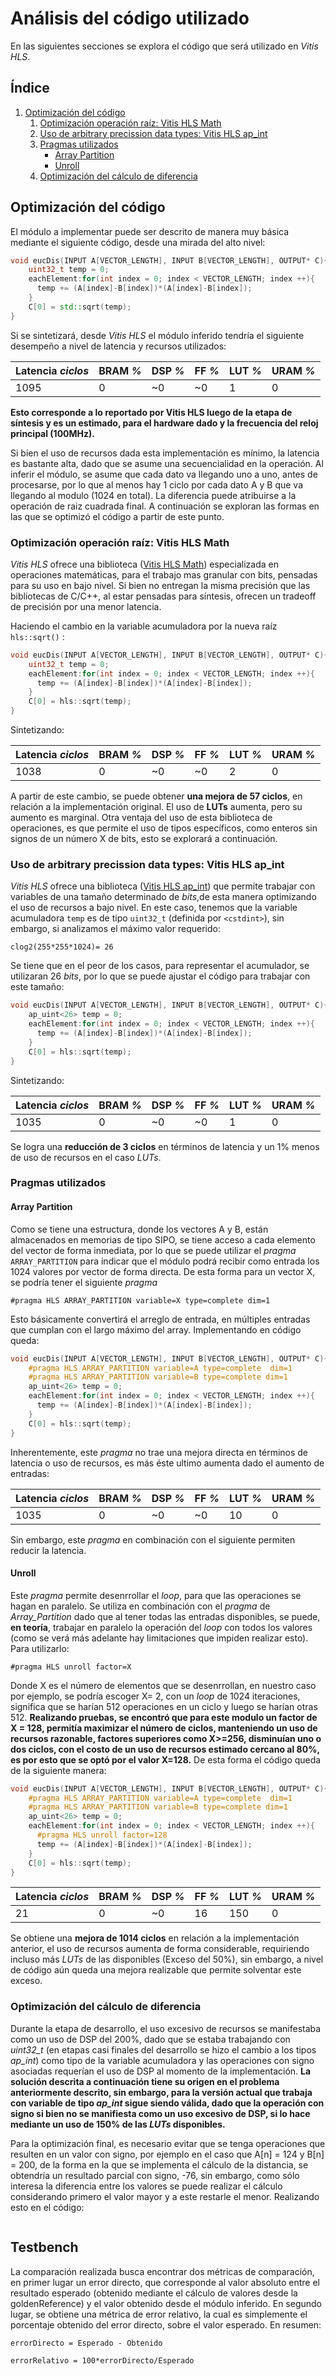 # Análisis del código utilizado
En las siguientes secciones se explora el código que será utilizado en _Vitis HLS_.

## Índice

1. [Optimización del código](#optimización-del-código)
    1. [Optimización operación raíz: Vitis HLS Math](#optimización-operación-raíz--vitis-hls-math)
    2. [Uso de arbitrary precission data types: Vitis HLS ap_int](#uso-de-arbitrary-precission-data-types-vitis-hls-ap_int)
    3. [Pragmas utilizados](#pragmas-utilizados)
        - [Array Partition](#array-partition)
        - [Unroll](#unroll)
    4. [Optimización del cálculo de diferencia](#optimización-del-cálculo-de-diferencia)

## Optimización del código

El módulo a implementar puede ser descrito de manera muy básica mediante el siguiente código, desde una mirada del alto nivel:

```cpp
void eucDis(INPUT A[VECTOR_LENGTH], INPUT B[VECTOR_LENGTH], OUTPUT* C){
    uint32_t temp = 0;
    eachElement:for(int index = 0; index < VECTOR_LENGTH; index ++){
      temp += (A[index]-B[index])*(A[index]-B[index]);
    }
    C[0] = std::sqrt(temp);
}
```

Si se sintetizará, desde _Vitis HLS_ el módulo inferido tendría el siguiente desempeño a nivel de latencia y recursos utilizados:

| **Latencia** _ciclos_ | **BRAM** _%_ | **DSP** _%_ | **FF** _%_ | **LUT** _%_ | **URAM** _%_ |
|-|-|-|-|-|-|
| 1095| 0 | ~0 | ~0 | 1 | 0 |

**Esto corresponde a lo reportado por Vitis HLS luego de la etapa de síntesis y es un estimado, para el hardware dado y la frecuencia del reloj principal (100MHz).**

Si bien el uso de recursos dada esta implementación es mínimo, la latencia es bastante alta, dado que se asume una secuencialidad en la operación. Al inferir el módulo, se asume que cada dato va llegando uno a uno, antes de procesarse, por lo que al menos hay 1 ciclo por cada dato A y B que va llegando al modulo (1024 en total). La diferencia puede atribuirse a la operación de raiz cuadrada final. A continuación se exploran las formas en las que se optimizó el código a partir de este punto.

### Optimización operación raíz:  Vitis HLS Math

_Vitis HLS_ ofrece una biblioteca ([Vitis HLS Math](https://docs.xilinx.com/r/en-US/ug1399-vitis-hls/Vitis-HLS-Math-Library)) especializada en operaciones matemáticas, para el trabajo mas granular con bits, pensadas para su uso en bajo nivel. Si bien no entregan la misma precisión que las bibliotecas de C/C++, al estar pensadas para síntesis, ofrecen un tradeoff de precisión por una menor latencia.

Haciendo el cambio en la variable acumuladora por la nueva raíz `hls::sqrt()` :
```cpp
void eucDis(INPUT A[VECTOR_LENGTH], INPUT B[VECTOR_LENGTH], OUTPUT* C){
    uint32_t temp = 0;
    eachElement:for(int index = 0; index < VECTOR_LENGTH; index ++){
      temp += (A[index]-B[index])*(A[index]-B[index]);
    }
    C[0] = hls::sqrt(temp);
}
```
Sintetizando:

| **Latencia** _ciclos_ | **BRAM** _%_ | **DSP** _%_ | **FF** _%_ | **LUT** _%_ | **URAM** _%_ |
|-|-|-|-|-|-|
| 1038| 0 | ~0 | ~0 | 2 | 0 |

A partir de este cambio, se puede obtener **una mejora de 57 ciclos**, en relación a la implementación original. El uso de **LUTs** aumenta, pero su aumento es marginal. Otra ventaja del uso de esta biblioteca de operaciones, es que permite el uso de tipos específicos, como enteros sin signos de un número X de bits, esto se explorará a continuación.

### Uso de arbitrary precission data types: Vitis HLS ap_int
_Vitis HLS_ ofrece una biblioteca ([Vitis HLS ap_int](https://docs.xilinx.com/r/en-US/ug1399-vitis-hls/Using-Arbitrary-Precision-Data-Types)) que permite trabajar con variables de una tamaño determinado de _bits_,de esta manera optimizando el uso de recursos a bajo nivel. En este caso, tenemos que la variable acumuladora `temp` es de tipo `uint32_t` (definida por `<cstdint>`), sin embargo, si analizamos el máximo valor requerido:

```
clog2(255*255*1024)= 26
```

Se tiene que en el peor de los casos, para representar el acumulador, se utilizaran 26 _bits_, por lo que se puede ajustar el código para trabajar con este tamaño:

```cpp
void eucDis(INPUT A[VECTOR_LENGTH], INPUT B[VECTOR_LENGTH], OUTPUT* C){
    ap_uint<26> temp = 0;
    eachElement:for(int index = 0; index < VECTOR_LENGTH; index ++){
      temp += (A[index]-B[index])*(A[index]-B[index]);
    }
    C[0] = hls::sqrt(temp);
}
```
Sintetizando:

| **Latencia** _ciclos_ | **BRAM** _%_ | **DSP** _%_ | **FF** _%_ | **LUT** _%_ | **URAM** _%_ |
|-|-|-|-|-|-|
| 1035| 0 | ~0 | ~0 | 1 | 0 |

Se logra una **reducción de 3 ciclos** en términos de latencia y un 1% menos de uso de recursos en el caso *LUTs*.

### Pragmas utilizados

#### Array Partition

Como se tiene una estructura, donde los vectores A y B, están almacenados en memorias de tipo SIPO, se tiene acceso a cada elemento del vector de forma inmediata, por lo que se puede utilizar el _pragma_ `ARRAY_PARTITION` para indicar que el módulo podrá recibir como entrada los 1024 valores por vector de forma directa. De esta forma para un vector X, se podría tener el siguiente _pragma_

```
#pragma HLS ARRAY_PARTITION variable=X type=complete dim=1
```
Esto básicamente convertirá el arreglo de entrada, en múltiples entradas que cumplan con el largo máximo del array. Implementando en código queda:

```cpp
void eucDis(INPUT A[VECTOR_LENGTH], INPUT B[VECTOR_LENGTH], OUTPUT* C){
    #pragma HLS ARRAY_PARTITION variable=A type=complete  dim=1
    #pragma HLS ARRAY_PARTITION variable=B type=complete dim=1
    ap_uint<26> temp = 0;
    eachElement:for(int index = 0; index < VECTOR_LENGTH; index ++){
      temp += (A[index]-B[index])*(A[index]-B[index]);
    }
    C[0] = hls::sqrt(temp);
}
```
Inherentemente, este _pragma_ no trae una mejora directa en términos de latencia o uso de recursos, es más éste ultimo aumenta dado el aumento de entradas:

| **Latencia** _ciclos_ | **BRAM** _%_ | **DSP** _%_ | **FF** _%_ | **LUT** _%_ | **URAM** _%_ |
|-|-|-|-|-|-|
| 1035| 0 | ~0 | ~0 | 10 | 0 |

Sin embargo, este _pragma_ en combinación con el siguiente permiten reducir la latencia.

#### Unroll

Este _pragma_ permite desenrrollar el _loop_, para que las operaciones se hagan en paralelo. Se utiliza en combinación con el _pragma_ de _Array_Partition_ dado que al tener todas las entradas disponibles, se puede, **en teoría**, trabajar en paralelo la operación del _loop_ con todos los valores (como se verá más adelante hay limitaciones que impiden realizar esto). Para utilizarlo:
```
#pragma HLS unroll factor=X
```
Donde X es el número de elementos que se desenrrollan, en nuestro caso por ejemplo, se podría escoger X= 2, con un _loop_ de 1024 iteraciones, significa que se harían 512 operaciones en un ciclo y luego se harían otras 512. **Realizando pruebas, se encontró que para este modulo un factor de X = 128, permitía maximizar el número de ciclos, manteniendo un uso de recursos razonable, factores superiores como X>=256, disminuían uno o dos ciclos, con el costo de un uso de recursos estimado cercano al 80%, es por esto que se optó por el valor X=128.** De esta forma el código queda de la siguiente manera:

```cpp
void eucDis(INPUT A[VECTOR_LENGTH], INPUT B[VECTOR_LENGTH], OUTPUT* C){
    #pragma HLS ARRAY_PARTITION variable=A type=complete  dim=1
    #pragma HLS ARRAY_PARTITION variable=B type=complete dim=1
    ap_uint<26> temp = 0;
    eachElement:for(int index = 0; index < VECTOR_LENGTH; index ++){
      #pragma HLS unroll factor=128
      temp += (A[index]-B[index])*(A[index]-B[index]);
    }
    C[0] = hls::sqrt(temp);
}
```

| **Latencia** _ciclos_ | **BRAM** _%_ | **DSP** _%_ | **FF** _%_ | **LUT** _%_ | **URAM** _%_ |
|-|-|-|-|-|-|
| 21| 0 | ~0 | 16 | 150 | 0 |

Se obtiene una **mejora de 1014 ciclos** en relación a la implementación anterior, el uso de recursos aumenta de forma considerable, requiriendo incluso más _LUTs_ de las disponibles (Exceso del 50%), sin embargo, a nivel de código aún queda una mejora realizable que permite solventar este exceso.

### Optimización del cálculo de diferencia

Durante la etapa de desarrollo, el uso excesivo de recursos se manifestaba como un uso de DSP del 200%, dado que se estaba trabajando con _uint32_t_ (en etapas casi finales del desarrollo se hizo el cambio a los tipos _ap_int_) como tipo de la variable acumuladora y las operaciones con signo asociadas requerían el uso de DSP al momento de la implementación. **La solución descrita a continuación tiene su origen en el problema anteriormente descrito, sin embargo, para la versión actual que trabaja con variable de tipo _ap_int_ sigue siendo válida, dado que la operación con signo si bien no se manifiesta como un uso excesivo de DSP, si lo hace mediante un uso de 150% de las _LUTs_ disponibles.**

Para la optimización final, es necesario evitar que se tenga operaciones que resulten en un valor con signo, por ejemplo en el caso que A[n] = 124 y B[n] = 200, de la forma en la que se implementa el cálculo de la distancia, se obtendría un resultado parcial con signo, -76, sin embargo, como sólo interesa la diferencia entre los valores se puede realizar el cálculo considerando primero el valor mayor y a este restarle el menor. Realizando esto en el código:

```

```


## Testbench
La comparación realizada busca encontrar dos métricas de comparación, en primer lugar un error directo, que corresponde al valor absoluto entre el resultado esperado (obtenido mediante el cálculo de valores desde la goldenReference) y el valor obtenido desde el módulo inferido. En segundo lugar, se obtiene una métrica de error relativo, la cual es simplemente el porcentaje obtenido del error directo, sobre el valor esperado. En resumen:

```
errorDirecto = Esperado - Obtenido

errorRelativo = 100*errorDirecto/Esperado
```
